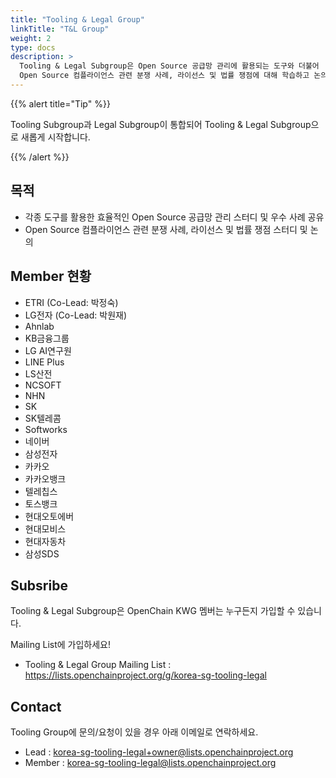 ```yaml
---
title: "Tooling & Legal Group"
linkTitle: "T&L Group"
weight: 2
type: docs
description: >
  Tooling & Legal Subgroup은 Open Source 공급망 관리에 활용되는 도구와 더불어
  Open Source 컴플라이언스 관련 분쟁 사례, 라이선스 및 법률 쟁점에 대해 학습하고 논의하기 위한 그룹입니다.
---
```


{{% alert title="Tip" %}}

Tooling Subgroup과 Legal Subgroup이 통합되어 Tooling & Legal Subgroup으로 새롭게 시작합니다.

{{% /alert %}}

## 목적

* 각종 도구를 활용한 효율적인 Open Source 공급망 관리 스터디 및 우수 사례 공유
* Open Source 컴플라이언스 관련 분쟁 사례, 라이선스 및 법률 쟁점 스터디 및 논의

## Member 현황

* ETRI (Co-Lead: 박정숙)
* LG전자 (Co-Lead: 박원재)
* Ahnlab
* KB금융그룹
* LG AI연구원
* LINE Plus
* LS산전
* NCSOFT
* NHN
* SK
* SK텔레콤
* Softworks
* 네이버
* 삼성전자
* 카카오
* 카카오뱅크
* 텔레칩스
* 토스뱅크
* 현대오토에버
* 현대모비스
* 현대자동차
* 삼성SDS

## Subsribe

Tooling & Legal Subgroup은 OpenChain KWG 멤버는 누구든지 가입할 수 있습니다. 

Mailing List에 가입하세요!

* Tooling & Legal Group Mailing List : https://lists.openchainproject.org/g/korea-sg-tooling-legal

## Contact

Tooling Group에 문의/요청이 있을 경우 아래 이메일로 연락하세요. 

* Lead : korea-sg-tooling-legal+owner@lists.openchainproject.org
* Member : korea-sg-tooling-legal@lists.openchainproject.org